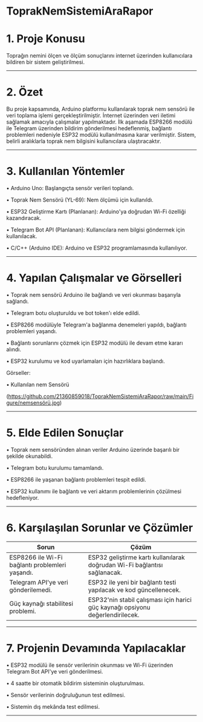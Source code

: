 # ToprakNemSistemiAraRapor

# 1. Proje Konusu
   
Toprağın nemini ölçen ve ölçüm sonuçlarını internet üzerinden kullanıcılara bildiren bir sistem geliştirilmesi.
________________________________________
# 2. Özet 
Bu proje kapsamında, Arduino platformu kullanılarak toprak nem sensörü ile veri toplama işlemi gerçekleştirilmiştir. İnternet üzerinden veri iletimi sağlamak amacıyla çalışmalar yapılmaktadır. İlk aşamada ESP8266 modülü ile Telegram üzerinden bildirim gönderilmesi hedeflenmiş, bağlantı problemleri nedeniyle ESP32 modülü kullanılmasına karar verilmiştir. Sistem, belirli aralıklarla toprak nem bilgisini kullanıcılara ulaştıracaktır.
________________________________________
# 3. Kullanılan Yöntemler

•	Arduino Uno: Başlangıçta sensör verileri toplandı.

•	Toprak Nem Sensörü (YL-69): Nem ölçümü için kullanıldı.

•	ESP32 Geliştirme Kartı (Planlanan): Arduino'ya doğrudan Wi-Fi özelliği kazandıracak.

•	Telegram Bot API (Planlanan): Kullanıcılara nem bilgisi göndermek için kullanılacak.

•	C/C++ (Arduino IDE): Arduino ve ESP32 programlamasında kullanılıyor.

________________________________________
# 4. Yapılan Çalışmalar ve Görselleri

•	Toprak nem sensörü Arduino ile bağlandı ve veri okunması başarıyla sağlandı.

•	Telegram botu oluşturuldu ve bot token'ı elde edildi.

•	ESP8266 modülüyle Telegram'a bağlanma denemeleri yapıldı, bağlantı problemleri yaşandı.

•	Bağlantı sorunlarını çözmek için ESP32 modülü ile devam etme kararı alındı.

•	ESP32 kurulumu ve kod uyarlamaları için hazırlıklara başlandı.

Görseller:

•	Kullanılan nem Sensörü

(https://github.com/21360859018/ToprakNemSistemiAraRapor/raw/main/Figure/nemsensörü.jpg)

________________________________________
# 5. Elde Edilen Sonuçlar

•	Toprak nem sensöründen alınan veriler Arduino üzerinde başarılı bir şekilde okunabildi.

•	Telegram botu kurulumu tamamlandı.

•	ESP8266 ile yaşanan bağlantı problemleri tespit edildi.

•	ESP32 kullanımı ile bağlantı ve veri aktarım problemlerinin çözülmesi hedefleniyor.

________________________________________
# 6. Karşılaşılan Sorunlar ve Çözümler

| **Sorun**                                  | **Çözüm**                                                                |
|--------------------------------------------|---------------------------------------------------------------------------|
| ESP8266 ile Wi-Fi bağlantı problemleri yaşandı. | ESP32 geliştirme kartı kullanılarak doğrudan Wi-Fi bağlantısı sağlanacak. |
| Telegram API'ye veri gönderilemedi.        | ESP32 ile yeni bir bağlantı testi yapılacak ve kod güncellenecek.       |
| Güç kaynağı stabilitesi problemi.           | ESP32'nin stabil çalışması için harici güç kaynağı opsiyonu değerlendirilecek. |

________________________________________
# 7. Projenin Devamında Yapılacaklar

•	ESP32 modülü ile sensör verilerinin okunması ve Wi-Fi üzerinden Telegram Bot API'ye veri gönderilmesi.

•	4 saatte bir otomatik bildirim sisteminin oluşturulması.

•	Sensör verilerinin doğruluğunun test edilmesi.

•	Sistemin dış mekânda test edilmesi.

________________________________________


